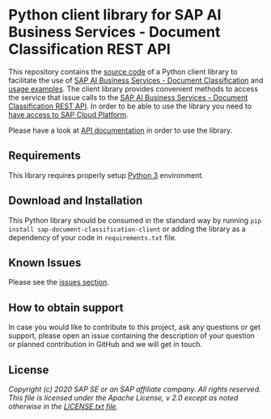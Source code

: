 # Python client library for SAP AI Business Services - Document Classification REST API

This repository contains the [source code](sap_document_classification_client) of a Python client library to facilitate the use of [SAP AI Business Services - Document Classification](https://help.sap.com/dc) and [usage examples](./examples). The client library provides convenient methods to access the service that issue calls to the [SAP AI Business Services - Document Classification REST API](https://help.sap.com/viewer/ca60cd2ed44f4261a3ae500234c46f37/SHIP/en-US/c1045a561faf4ba0ae2b0e7713f5e6c4.html). In order to be able to use the library you need to [have access to SAP Cloud Platform](https://www.sap.com/products/cloud-platform/get-started.html).

Please have a look at [API documentation](./API.md) in order to use the library.

## Requirements

This library requires properly setup [Python 3](https://www.python.org/downloads/) environment.

## Download and Installation

This Python library should be consumed in the standard way by running `pip install sap-document-classification-client` or adding the library as a dependency of your code in `requirements.txt` file.

## Known Issues

Please see the [issues section](https://github.com/SAP/document-classification-client/issues).

## How to obtain support

In case you would like to contribute to this project, ask any questions or get support, please open an issue containing the description of your question or planned contribution in GitHub and we will get in touch.

## License

*Copyright (c) 2020 SAP SE or an SAP affiliate company. All rights reserved.
This file is licensed under the Apache License, v 2.0 except as noted otherwise in the [LICENSE.txt file](./LICENSE.txt).*
